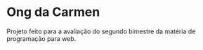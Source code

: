 # Ong da Carmen 

Projeto feito para a avaliação do segundo bimestre da matéria de programação para web.
